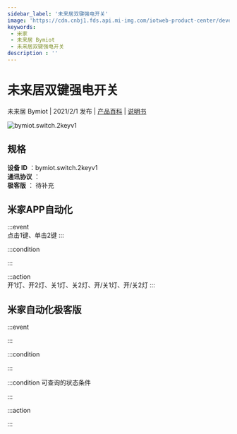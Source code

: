 ```yaml
---
sidebar_label: '未来居双键强电开关'
image: 'https://cdn.cnbj1.fds.api.mi-img.com/iotweb-product-center/developer_1630911802188TlQBGiTY.png?GalaxyAccessKeyId=AKVGLQWBOVIRQ3XLEW&Expires=9223372036854775807&Signature=QDopK6e1/+dTkDJkuzIwXgTohjI='
keywords: 
 - 米家
 - 未来居 Bymiot
 - 未来居双键强电开关
description : ''
---
```

# 未来居双键强电开关

未来居 Bymiot | 2021/2/1 发布 | [产品百科](https://home.mi.com/webapp/content/baike/product/index.html?model=bymiot.switch.2keyv1/) | [说明书](https://home.mi.com/views/introduction.html?model=bymiot.switch.2keyv1&region=cn)

![bymiot.switch.2keyv1](https://cdn.cnbj1.fds.api.mi-img.com/iotweb-product-center/developer_1630911802188TlQBGiTY.png?GalaxyAccessKeyId=AKVGLQWBOVIRQ3XLEW&Expires=9223372036854775807&Signature=QDopK6e1/+dTkDJkuzIwXgTohjI=)

## 规格  
> 
**设备 ID** ：bymiot.switch.2keyv1  
**通讯协议** ：  
**极客版**  ： 待补充 


## 米家APP自动化  

:::event  
点击1键、单击2键
:::

:::condition  

:::

:::action   
开1灯、开2灯、关1灯、关2灯、开/关1灯、开/关2灯
:::

## 米家自动化极客版  

:::event  

:::

:::condition  

:::

:::condition 可查询的状态条件  

:::

:::action  

:::

        
